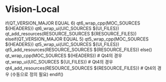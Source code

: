 # Vision-Local

if(QT_VERSION_MAJOR EQUAL 6)
    qt6_wrap_cpp(MOC_SOURCES ${HEADERS})
    qt6_wrap_ui(UIC_SOURCES ${UI_FILES})
    qt_add_resources(RESOURCE_SOURCES ${RESOURCE_FILES})
elseif(QT_VERSION_MAJOR EQUAL 5)
    qt5_wrap_cpp(MOC_SOURCES ${HEADERS})
    qt5_wrap_ui(UIC_SOURCES ${UI_FILES})
    qt5_add_resources(RESOURCE_SOURCES ${RESOURCE_FILES})
else()
    qt_wrap_cpp(MOC_SOURCES ${HEADERS})  # Qt4의 경우
    qt_wrap_ui(UIC_SOURCES ${UI_FILES})  # Qt4의 경우
    qt4_add_resources(RESOURCE_SOURCES ${RESOURCE_FILES})  # Qt4의 경우 (수동으로 정의 필요)
endif()
